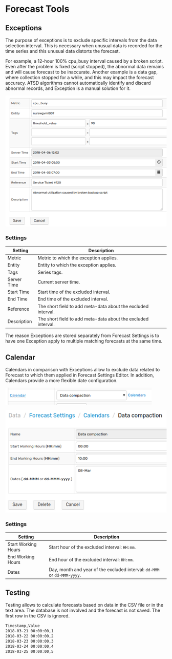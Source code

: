 # Forecast Tools

## Exceptions

The purpose of exceptions is to exclude specific intervals from the data selection interval. This is necessary when unusual data is recorded for the time series and this unusual data distorts the forecast. 

For example, a 12-hour 100% cpu_busy interval caused by a broken script. Even after the problem is fixed (script stopped), the abnormal data remains and will cause forecast to be inaccurate. Another example is a data gap, where collection stopped for a while, and this may impact the forecast accuracy. ATSD algorithms cannot automatically identify and discard abnormal records, and Exception is a manual solution for it.

![](resources/calendar_exceptions_testing_1.png) 

### Settings

| Setting | Description |
|---|---|
|Metric|Metric to which the exception applies.|
|Entity|Entity to which the exception applies.|
|Tags|Series tags.|
|Server Time|Current server time.|
|Start Time|Start time of the excluded interval.|
|End Time|End time of the excluded interval.|
|Reference|The short field to add meta-data about the excluded interval.|
|Description|The short field to add meta-data about the excluded interval.|

The reason Exceptions are stored separately from Forecast Settings is to have one Exception apply to multiple matching forecasts at the same time.

## Calendar

Calendars in comparison with Exceptions allow to exclude data related to Forecast to which them applied in Forecast Settings Editor. In addition, Calendars provide a more flexible date configuration.

![](resources/calendar_exceptions_testing_3.png) 

![](resources/calendar_exceptions_testing_2.png) 

### Settings

| Setting | Description |
|---|---|
|Start Working Hours|Start hour of the excluded interval: `HH:mm`.|
|End Working Hours|End hour of the excluded interval: `HH:mm`.|
|Dates|Day, month and year of the excluded interval: `dd-MMM` or `dd-MMM-yyyy`.|

## Testing

Testing allows to calculate forecasts based on data in the CSV file or in the text area. The database is not involved and the forecast is not saved. The first row in the CSV is ignored.

```ls
Timestamp,Value
2018-03-21 00:00:00,1
2018-03-22 00:00:00,2
2018-03-23 00:00:00,3
2018-03-24 00:00:00,4
2018-03-25 00:00:00,5
```
